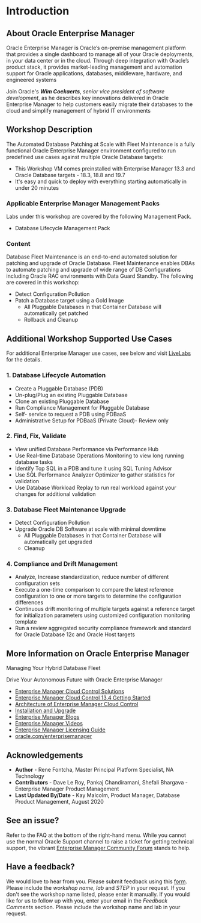# Introduction

## About Oracle Enterprise Manager
Oracle Enterprise Manager is Oracle’s on-premise management platform that provides a single dashboard to manage all of your Oracle deployments, in your data center or in the cloud. Through deep integration with Oracle’s product stack, it provides market-leading management and automation support for Oracle applications, databases, middleware, hardware, and engineered systems

Join Oracle's ***Wim Coekaerts***, *senior vice president of software development*, as he describes key innovations delivered in Oracle Enterprise Manager to help customers easily migrate their databases to the cloud and simplify management of hybrid IT environments

[](youtube:MZJQx6MuHA0)

## Workshop Description
The Automated Database Patching at Scale with Fleet Maintenance is a fully functional Oracle Enterprise Manager environment configured to run predefined use cases against multiple Oracle Database targets:
- This Workshop VM comes preinstalled with Enterprise Manager 13.3 and Oracle Database targets - 18.3, 18.8 and 19.7
- It's easy and quick to deploy with everything starting automatically in under 20 minutes

### Applicable Enterprise Manager Management Packs
Labs under this workshop are covered by the following Management Pack.
- Database Lifecycle Management Pack

###  Content
Database Fleet Maintenance is an end-to-end automated solution for patching and upgrade of Oracle Database. Fleet Maintenance enables DBAs to automate patching and upgrade of wide range of DB Configurations including Oracle RAC environments with Data Guard Standby. The following are covered in this workshop:
* Detect Configuration Pollution
* Patch a Database target using a Gold Image
    - All Pluggable Databases in that Container Database will automatically get patched
    - Rollback and Cleanup

## Additional Workshop Supported Use Cases

For additional Enterprise Manager use cases, see below and visit [LiveLabs](http://bit.ly/golivelabs) for the details.
### 1. Database Lifecycle Automation
-	Create a Pluggable Database (PDB)
-	Un-plug/Plug an existing Pluggable Database
-	Clone an existing Pluggable Database
-	Run Compliance Management for Pluggable Database
-	Self- service to request a PDB using PDBaaS
-	Administrative Setup for PDBaaS (Private Cloud)- Review only

### 2. Find, Fix, Validate
- View unified Database Performance via Performance Hub
- Use Real-time Database Operations Monitoring to view long running database tasks
- Identify Top SQL in a PDB and tune it using SQL Tuning Advisor
- Use SQL Performance Analyzer Optimizer to gather statistics for validation
- Use Database Workload Replay to run real workload against your changes for additional validation

### 3. Database Fleet Maintenance Upgrade
* Detect Configuration Pollution
* Upgrade Oracle DB Software at scale with minimal downtime
    - All Pluggable Databases in that Container Database will automatically get upgraded
    - Cleanup

### 4. Compliance and Drift Management
- Analyze, Increase standardization, reduce number of different configuration sets
- Execute a one-time comparison to compare the latest reference configuration to one or more targets to determine the configuration differences
- Continuous drift monitoring of multiple targets against a reference target for initialization parameters using customized configuration monitoring template
- Run a review aggregated security compliance framework and standard for Oracle Database 12c and Oracle Host targets

## More Information on Oracle Enterprise Manager
Managing Your Hybrid Database Fleet
[](youtube:TUaAweMX3S4)

Drive Your Autonomous Future with Oracle Enterprise Manager
[](youtube:7khTglg0_3g)

- [Enterprise Manager Cloud Control Solutions](https://docs.oracle.com/en/enterprise-manager/cloud-control/enterprise-manager-cloud-control/13.4/emcon/enterprise-manager-management-focus-areas.html#GUID-7F3BF18C-97DF-44BC-8BB7-6A864AF1A150)
- [Enterprise Manager Cloud Control 13.4 Getting Started](https://docs.oracle.com/en/enterprise-manager/cloud-control/enterprise-manager-cloud-control/13.4/index.html)
- [Architecture of Enterprise Manager Cloud Control](https://docs.oracle.com/en/enterprise-manager/cloud-control/enterprise-manager-cloud-control/13.4/emcon/enterprise-manager-cloud-control-architecture.html#GUID-1A384373-7CD5-434D-9939-874E940CBF21)
- [Installation and Upgrade](https://docs.oracle.com/en/enterprise-manager/cloud-control/enterprise-manager-cloud-control/13.4/install.html)
- [Enterprise Manager Blogs](https://blogs.oracle.com/oem/)
- [Enterprise Manager Videos](https://docs.oracle.com/en/enterprise-manager/cloud-control/enterprise-manager-cloud-control/13.4/videos.html)
- [Enterprise Manager Licensing Guide](https://docs.oracle.com/cd/E63000_01/OEMLI/introduction.htm#OEMLI108)
- [oracle.com/enterprisemanager](https://www.oracle.com/enterprise-manager/)

## Acknowledgements
- **Author** - Rene Fontcha, Master Principal Platform Specialist, NA Technology
- **Contributors** - Dave Le Roy, Pankaj Chandiramani, Shefali Bhargava - Enterprise Manager Product Management
- **Last Updated By/Date** - Kay Malcolm, Product Manager, Database Product Management, August 2020

## See an issue?
Refer to the FAQ at the bottom of the right-hand menu. While you cannot use the normal Oracle Support channel to raise a ticket for getting technical support, the vibrant [Enterprise Manager Community Forum](https://community.oracle.com/community/groundbreakers/enterprise_manager) stands to help.

## Have a feedback?
We would love to hear from you. Please submit feedback using this [form](https://apexapps.oracle.com/pls/apex/f?p=133:1:::::P1_FEEDBACK:1). Please include the *workshop name*, *lab* and *STEP* in your request.  If you don't see the workshop name listed, please enter it manually. If you would like for us to follow up with you, enter your email in the *Feedback Comments* section.    Please include the workshop name and lab in your request.

